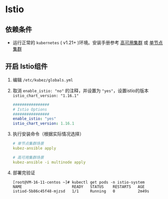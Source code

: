 # Istio

## 依赖条件

- 运行正常的 `kubernetes` ( v1.21+ )环境。安装手册参考 [高可用集群](https://github.com/gopixiu-io/kubez-ansible/blob/master/docs/install/multinode.md) 或 [单节点集群](https://github.com/gopixiu-io/kubez-ansible/blob/master/docs/install/all-in-one.md)

## 开启 Istio组件

1. 编辑 `/etc/kubez/globals.yml`

2. 取消 `enable_istio: "no"` 的注释，并设置为 `"yes"`，设置istio的版本`istio_chart_version: "1.16.1"`

   ```yaml
   ################
   # Istio Options
   ################
   enable_istio: "yes"
   istio_chart_version: 1.16.1
   ```

3. 执行安装命令（根据实际情况选择）

   ```yaml
   # 单节点集群场景
   kubez-ansible apply
   
   # 高可用集群场景
   kubez-ansible -i multinode apply
   ```

4. 部署完验证

   ```shell
   [root@VM-16-11-centos ~]# kubectl get pods -n istio-system
   NAME                      READY   STATUS    RESTARTS   AGE
   istiod-5b86c45f48-mjzsd   1/1     Running   0          2m49s
   ```

   
